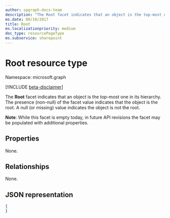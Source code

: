 ```yaml
---
author: spgraph-docs-team
description: "The Root facet indicates that an object is the top-most one in its hierarchy."
ms.date: 09/10/2017
title: Root
ms.localizationpriority: medium
doc_type: resourcePageType
ms.subservice: sharepoint
---
```

# Root resource type

Namespace: microsoft.graph

[!INCLUDE [beta-disclaimer](../../includes/beta-disclaimer.md)]

The **Root** facet indicates that an object is the top-most one in its hierarchy.
The presence (non-null) of the facet value indicates that the object is the root.
A null (or missing) value indicates the object is not the root.

**Note**: While this facet is empty today, in future API revisions the facet may be populated with additional properties.

## Properties

None.

## Relationships
None.

## JSON representation

<!-- { "blockType": "resource", "@type": "microsoft.graph.root" } -->

```json
{
}
```


<!--
{
  "type": "#page.annotation",
  "section": "documentation",
  "tocPath": "Facets/Root",
  "suppressions": []
}
-->


